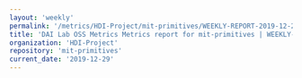 ```yaml
---
layout: 'weekly'
permalink: '/metrics/HDI-Project/mit-primitives/WEEKLY-REPORT-2019-12-29'
title: 'DAI Lab OSS Metrics Metrics report for mit-primitives | WEEKLY-REPORT-2019-12-29'
organization: 'HDI-Project'
repository: 'mit-primitives'
current_date: '2019-12-29'
---
```

